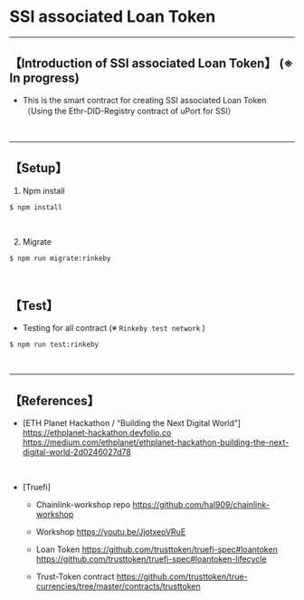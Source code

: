 # SSI associated Loan Token

***
## 【Introduction of SSI associated Loan Token】  (※ In progress)
- This is the smart contract for creating SSI associated Loan Token
  （Using the Ethr-DID-Registry contract of uPort for SSI）


&nbsp;

***

## 【Setup】
1. Npm install
```
$ npm install
```

<br>


2. Migrate
```
$ npm run migrate:rinkeby
```

&nbsp;

## 【Test】

- Testing for all contract (※ `Rinkeby test network` )
```
$ npm run test:rinkeby
```


<br>

***

## 【References】
- [ETH Planet Hackathon / “Building the Next Digital World”]
  https://ethplanet-hackathon.devfolio.co  
  https://medium.com/ethplanet/ethplanet-hackathon-building-the-next-digital-world-2d0246027d78  

<br>

- [Truefi]
  - Chainlink-workshop repo
    https://github.com/hal909/chainlink-workshop
  
  - Workshop
    https://youtu.be/JjotxeoVRuE

  - Loan Token
    https://github.com/trusttoken/truefi-spec#loantoken
    https://github.com/trusttoken/truefi-spec#loantoken-lifecycle
  
  - Trust-Token contract
    https://github.com/trusttoken/true-currencies/tree/master/contracts/trusttoken
